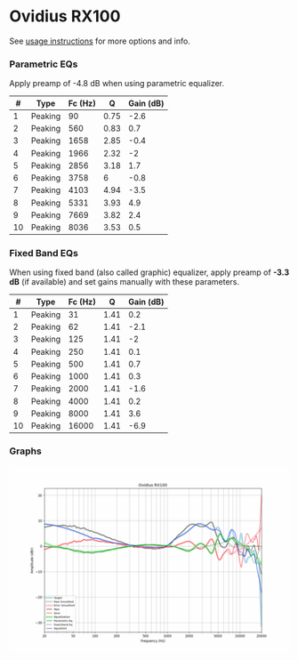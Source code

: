 # Ovidius RX100
See [usage instructions](https://github.com/jaakkopasanen/AutoEq#usage) for more options and info.

### Parametric EQs
Apply preamp of -4.8 dB when using parametric equalizer.

|   # | Type    |   Fc (Hz) |    Q |   Gain (dB) |
|-----|---------|-----------|------|-------------|
|   1 | Peaking |        90 | 0.75 |        -2.6 |
|   2 | Peaking |       560 | 0.83 |         0.7 |
|   3 | Peaking |      1658 | 2.85 |        -0.4 |
|   4 | Peaking |      1966 | 2.32 |        -2   |
|   5 | Peaking |      2856 | 3.18 |         1.7 |
|   6 | Peaking |      3758 | 6    |        -0.8 |
|   7 | Peaking |      4103 | 4.94 |        -3.5 |
|   8 | Peaking |      5331 | 3.93 |         4.9 |
|   9 | Peaking |      7669 | 3.82 |         2.4 |
|  10 | Peaking |      8036 | 3.53 |         0.5 |

### Fixed Band EQs
When using fixed band (also called graphic) equalizer, apply preamp of **-3.3 dB** (if available) and set gains manually with these parameters.

|   # | Type    |   Fc (Hz) |    Q |   Gain (dB) |
|-----|---------|-----------|------|-------------|
|   1 | Peaking |        31 | 1.41 |         0.2 |
|   2 | Peaking |        62 | 1.41 |        -2.1 |
|   3 | Peaking |       125 | 1.41 |        -2   |
|   4 | Peaking |       250 | 1.41 |         0.1 |
|   5 | Peaking |       500 | 1.41 |         0.7 |
|   6 | Peaking |      1000 | 1.41 |         0.3 |
|   7 | Peaking |      2000 | 1.41 |        -1.6 |
|   8 | Peaking |      4000 | 1.41 |         0.2 |
|   9 | Peaking |      8000 | 1.41 |         3.6 |
|  10 | Peaking |     16000 | 1.41 |        -6.9 |

### Graphs
![](./Ovidius%20RX100.png)
